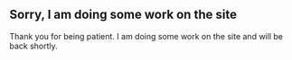 ## Sorry, I am doing some work on the site
Thank you for being patient. I am doing some work on the site and will be back shortly.

[](https://github.com/rodionsibov)
